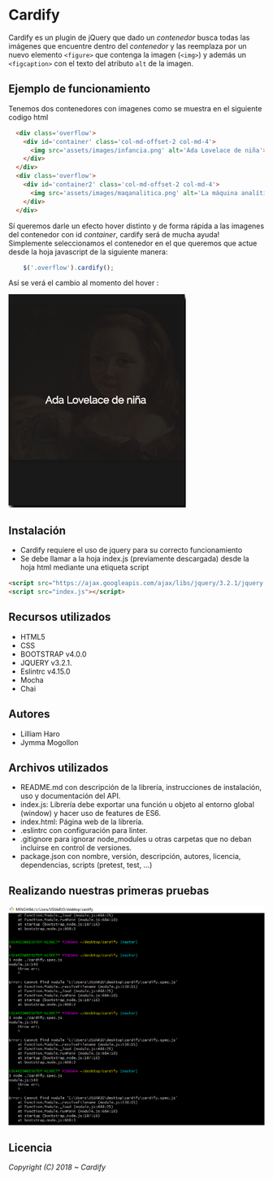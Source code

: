 # Cardify

Cardify es un plugin de jQuery que dado un _contenedor_ busca todas las
imágenes que encuentre dentro del _contenedor_ y las reemplaza por un nuevo
elemento `<figure>` que contenga la imagen (`<img>`) y además un `<figcaption>`
con el texto del atributo `alt` de la imagen.


## Ejemplo de funcionamiento

Tenemos dos contenedores con imagenes como se muestra en el siguiente codigo html

```html
  <div class='overflow'>
    <div id='container' class='col-md-offset-2 col-md-4'>
      <img src='assets/images/infancia.png' alt='Ada Lovelace de niña'>
    </div>
  </div>
  <div class='overflow'>
    <div id='container2' class='col-md-offset-2 col-md-4'>
      <img src='assets/images/maqanalitica.png' alt='La máquina analítica de Babbage'>
    </div>
  </div>

```

Sí queremos darle un efecto hover distinto y de forma rápida a las imagenes del contenedor con id _container_, cardify será de mucha ayuda!
Simplemente seleccionamos el contenedor en el que queremos que actue desde la hoja javascript de la siguiente manera:

```javascript
    $('.overflow').cardify();
```
Así se verá el cambio al momento del hover :

![Cardify](public/assets/images/adagirl.png)


## Instalación

  * Cardify requiere el uso de jquery para su correcto funcionamiento
  * Se debe llamar a la hoja index.js (previamente descargada) desde la hoja html mediante una etiqueta script

```html
<script src="https://ajax.googleapis.com/ajax/libs/jquery/3.2.1/jquery.min.js"></script>
<script src="index.js"></script>
```


##  Recursos utilizados

* HTML5
* CSS
* BOOTSTRAP v4.0.0
* JQUERY v3.2.1.
* Eslintrc v4.15.0
* Mocha
* Chai


## Autores

* Lilliam Haro
* Jymma Mogollon

## Archivos utilizados

* README.md con descripción de la librería, instrucciones de instalación, uso y documentación del API.
* index.js: Librería debe exportar una función u objeto al entorno global (window) y hacer uso de features de ES6.
* index.html: Página web de la librería.
* .eslintrc con configuración para linter.
* .gitignore para ignorar node_modules u otras carpetas que no deban incluirse en control de versiones.
* package.json con nombre, versión, descripción, autores, licencia, dependencias, scripts (pretest, test, ...)

## Realizando nuestras primeras pruebas

![Cardify](public/assets/images/test2.png)

## Licencia

*Copyright (C) 2018 ~ Cardify*
